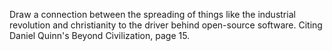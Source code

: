 Draw a connection between the spreading of things like the industrial
revolution and christianity to the driver behind open-source software. Citing
Daniel Quinn's Beyond Civilization, page 15.
